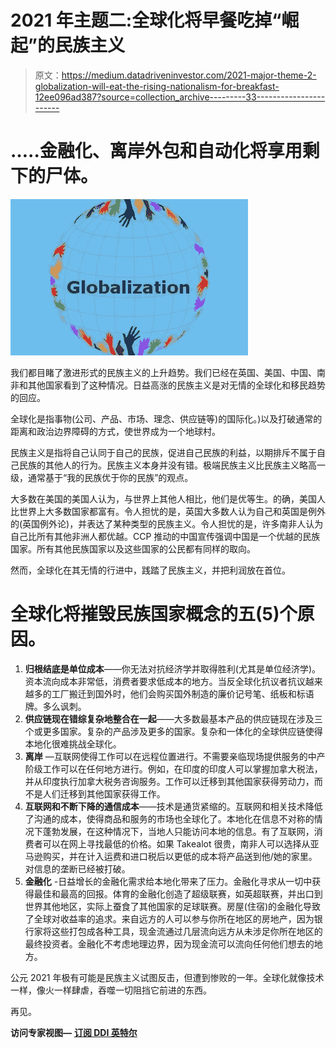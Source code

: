 # 2021 年主题二:全球化将早餐吃掉“崛起”的民族主义

> 原文：<https://medium.datadriveninvestor.com/2021-major-theme-2-globalization-will-eat-the-rising-nationalism-for-breakfast-12ee096ad387?source=collection_archive---------33----------------------->

# …..金融化、离岸外包和自动化将享用剩下的尸体。

![](img/776cd463d5cd2770d431275778841f05.png)

我们都目睹了激进形式的民族主义的上升趋势。我们已经在英国、美国、中国、南非和其他国家看到了这种情况。日益高涨的民族主义是对无情的全球化和移民趋势的回应。

全球化是指事物(公司、产品、市场、理念、供应链等)的国际化。)以及打破通常的距离和政治边界障碍的方式，使世界成为一个地球村。

民族主义是指将自己认同于自己的民族，促进自己民族的利益，以期排斥不属于自己民族的其他人的行为。民族主义本身并没有错。极端民族主义比民族主义略高一级，通常基于“我的民族优于你的民族”的观点。

大多数在美国的美国人认为，与世界上其他人相比，他们是优等生。的确，美国人比世界上大多数国家都富有。令人担忧的是，英国大多数人认为自己和英国是例外的(英国例外论)，并表达了某种类型的民族主义。令人担忧的是，许多南非人认为自己比所有其他非洲人都优越。CCP 推动的中国宣传强调中国是一个优越的民族国家。所有其他民族国家以及这些国家的公民都有同样的取向。

然而，全球化在其无情的行进中，践踏了民族主义，并把利润放在首位。

# 全球化将摧毁民族国家概念的五(5)个原因。

1.  **归根结底是单位成本**——你无法对抗经济学并取得胜利(尤其是单位经济学)。资本流向成本非常低，消费者要求低成本的地方。当反全球化抗议者抗议越来越多的工厂搬迁到国外时，他们会购买国外制造的廉价记号笔、纸板和标语牌。多么讽刺。
2.  **供应链现在错综复杂地整合在一起**——大多数最基本产品的供应链现在涉及三个或更多国家。复杂的产品涉及更多的国家。复杂和一体化的全球供应链使得本地化很难挑战全球化。
3.  **离岸** —互联网使得工作可以在远程位置进行。不需要亲临现场提供服务的中产阶级工作可以在任何地方进行。例如，在印度的印度人可以掌握加拿大税法，并从印度执行加拿大税务咨询服务。工作可以迁移到其他国家获得劳动力，而不是人们迁移到其他国家获得工作。
4.  **互联网和不断下降的通信成本**——技术是通货紧缩的。互联网和相关技术降低了沟通的成本，使得商品和服务的市场也全球化了。本地化在信息不对称的情况下蓬勃发展，在这种情况下，当地人只能访问本地的信息。有了互联网，消费者可以在网上寻找最低的价格。如果 Takealot 很贵，南非人可以选择从亚马逊购买，并在计入运费和进口税后以更低的成本将产品送到他/她的家里。对信息的垄断已经被打破。
5.  **金融化** -日益增长的金融化需求给本地化带来了压力。金融化寻求从一切中获得最佳和最高的回报。体育的金融化创造了超级联赛，如英超联赛，并出口到世界其他地区，实际上蚕食了其他国家的足球联赛。房屋(住宿)的金融化导致了全球对收益率的追求。来自远方的人可以参与你所在地区的房地产，因为银行家将这些打包成各种工具，现金流通过几层流向远方从未涉足你所在地区的最终投资者。金融化不考虑地理边界，因为现金流可以流向任何他们想去的地方。

公元 2021 年极有可能是民族主义试图反击，但遭到惨败的一年。全球化就像技术一样，像火一样肆虐，吞噬一切阻挡它前进的东西。

再见。

**访问专家视图—** [**订阅 DDI 英特尔**](https://datadriveninvestor.com/ddi-intel)